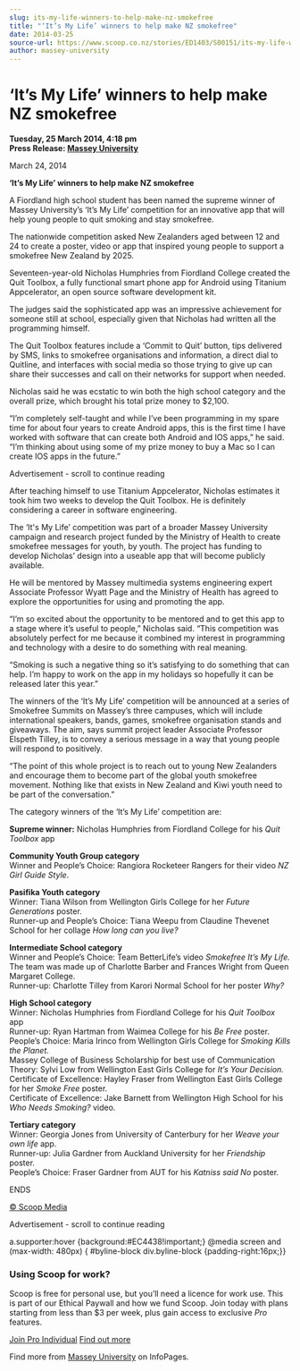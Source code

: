 ```yaml
---
slug: its-my-life-winners-to-help-make-nz-smokefree
title: "‘It’s My Life’ winners to help make NZ smokefree"
date: 2014-03-25
source-url: https://www.scoop.co.nz/stories/ED1403/S00151/its-my-life-winners-to-help-make-nz-smokefree.htm
author: massey-university
---
```

‘It’s My Life’ winners to help make NZ smokefree
================================================

**Tuesday, 25 March 2014, 4:18 pm**  
**Press Release: [Massey University](https://info.scoop.co.nz/Massey_University)**

March 24, 2014

**‘It’s My Life’ winners to help make NZ smokefree**

A Fiordland high school student has been named the supreme winner of Massey University’s ‘It’s My Life’ competition for an innovative app that will help young people to quit smoking and stay smokefree.

The nationwide competition asked New Zealanders aged between 12 and 24 to create a poster, video or app that inspired young people to support a smokefree New Zealand by 2025.

Seventeen-year-old Nicholas Humphries from Fiordland College created the Quit Toolbox, a fully functional smart phone app for Android using Titanium Appcelerator, an open source software development kit.

The judges said the sophisticated app was an impressive achievement for someone still at school, especially given that Nicholas had written all the programming himself.

The Quit Toolbox features include a ‘Commit to Quit’ button, tips delivered by SMS, links to smokefree organisations and information, a direct dial to Quitline, and interfaces with social media so those trying to give up can share their successes and call on their networks for support when needed.

Nicholas said he was ecstatic to win both the high school category and the overall prize, which brought his total prize money to $2,100.

“I’m completely self-taught and while I’ve been programming in my spare time for about four years to create Android apps, this is the first time I have worked with software that can create both Android and IOS apps,” he said. “I’m thinking about using some of my prize money to buy a Mac so I can create IOS apps in the future.”

Advertisement - scroll to continue reading





After teaching himself to use Titanium Appcelerator, Nicholas estimates it took him two weeks to develop the Quit Toolbox. He is definitely considering a career in software engineering.

The ‘It's My Life’ competition was part of a broader Massey University campaign and research project funded by the Ministry of Health to create smokefree messages for youth, by youth. The project has funding to develop Nicholas’ design into a useable app that will become publicly available.

He will be mentored by Massey multimedia systems engineering expert Associate Professor Wyatt Page and the Ministry of Health has agreed to explore the opportunities for using and promoting the app.

“I’m so excited about the opportunity to be mentored and to get this app to a stage where it’s useful to people,” Nicholas said. “This competition was absolutely perfect for me because it combined my interest in programming and technology with a desire to do something with real meaning.

“Smoking is such a negative thing so it’s satisfying to do something that can help. I’m happy to work on the app in my holidays so hopefully it can be released later this year.”

The winners of the ‘It’s My Life’ competition will be announced at a series of Smokefree Summits on Massey’s three campuses, which will include international speakers, bands, games, smokefree organisation stands and giveaways. The aim, says summit project leader Associate Professor Elspeth Tilley, is to convey a serious message in a way that young people will respond to positively.

“The point of this whole project is to reach out to young New Zealanders and encourage them to become part of the global youth smokefree movement. Nothing like that exists in New Zealand and Kiwi youth need to be part of the conversation.”

The category winners of the ‘It’s My Life’ competition are:

**Supreme winner:** Nicholas Humphries from Fiordland College for his _Quit Toolbox_ app

**Community Youth Group category**  
Winner and People’s Choice: Rangiora Rocketeer Rangers for their video _NZ Girl Guide Style_.

**Pasifika Youth category**  
Winner: Tiana Wilson from Wellington Girls College for her _Future Generations_ poster.  
Runner-up and People’s Choice: Tiana Weepu from Claudine Thevenet School for her collage _How long can you live?_

**Intermediate School category**  
Winner and People’s Choice: Team BetterLife’s video _Smokefree It’s My Life._ The team was made up of Charlotte Barber and Frances Wright from Queen Margaret College.  
Runner-up: Charlotte Tilley from Karori Normal School for her poster _Why?_

**High School category**  
Winner: Nicholas Humphries from Fiordland College for his _Quit Toolbox_ app  
Runner-up: Ryan Hartman from Waimea College for his _Be Free_ poster.  
People’s Choice: Maria Irinco from Wellington Girls College for _Smoking Kills the Planet._  
Massey College of Business Scholarship for best use of Communication Theory: Sylvi Low from Wellington East Girls College for _It’s Your Decision._  
Certificate of Excellence: Hayley Fraser from Wellington East Girls College for her _Smoke Free_ poster.  
Certificate of Excellence: Jake Barnett from Wellington High School for his _Who Needs Smoking?_ video.

**Tertiary category**  
Winner: Georgia Jones from University of Canterbury for her _Weave your own life_ app.  
Runner-up: Julia Gardner from Auckland University for her _Friendship_ poster.  
People’s Choice: Fraser Gardner from AUT for his _Katniss said No_ poster.

ENDS

[© Scoop Media](http://www.scoop.co.nz/about/terms.html)  

Advertisement - scroll to continue reading



a.supporter:hover {background:#EC4438!important;} @media screen and (max-width: 480px) { #byline-block div.byline-block {padding-right:16px;}}

### Using Scoop for work?

Scoop is free for personal use, but you’ll need a licence for work use. This is part of our Ethical Paywall and how we fund Scoop. Join today with plans starting from less than $3 per week, plus gain access to exclusive _Pro_ features.  
  
[Join Pro Individual](https://pro.scoop.co.nz/Individual/?from=ProIn24) [Find out more](https://pro.scoop.co.nz/using-scoop-for-work/?from=ProIn24)

Find more from [Massey University](https://info.scoop.co.nz/Massey_University) on InfoPages.